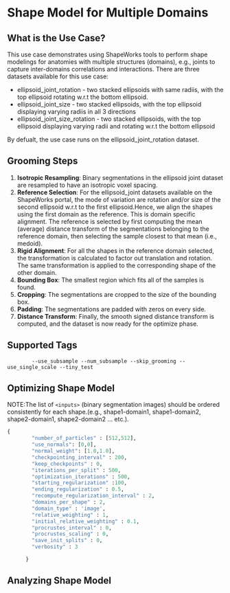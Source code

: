 # Shape Model for Multiple Domains 

## What is the Use Case?

This use case demonstrates using ShapeWorks tools to perform shape modelings for anatomies with multiple structures (domains), e.g., joints to capture inter-domains correlations and interactions.
There are three datasets available for this use case:

* ellipsoid_joint_rotation - two stacked ellipsoids with same radiis, with the top ellipsoid rotating w.r.t the bottom ellipsoid. 
* ellipsoid_joint_size - two stacked ellipsoids, with the top ellipsoid displaying varying radiis in all 3 directions
* ellipsoid_joint_size_rotation - two stacked ellipsoids, with the top ellipsoid displaying varying radii and rotating w.r.t the bottom ellipsoid

By defualt, the use case runs on the ellipsoid_joint_rotation dataset.
 
## Grooming Steps

1. **Isotropic Resampling**: Binary segmentations in the ellipsoid joint dataset are resampled to have an isotropic voxel spacing.
2. **Reference Selection**: 
For the ellipsoid_joint datasets available on the ShapeWorks portal, the mode of variation are rotation and/or size of the second ellipsoid w.r.t to the first ellipsoid.Hence, we align the shapes using the first domain as the reference. This is domain specific alignment. 
The reference is selected by first computing the mean (average) distance transform of the segmentations belonging to the reference domain, then selecting the sample closest to that mean (i.e., medoid).
3. **Rigid Alignment**: For all the shapes in the reference domain selected, the transformation is calculated to factor out translation and rotation. The same transformation is applied to the corresponding shape of the other domain.
4. **Bounding Box**: The smallest region which fits all of the samples is found.
5. **Cropping**: The segmentations are cropped to the size of the bounding box.
6. **Padding**: The segmentations are padded with zeros on every side.
7. **Distance Transform**: Finally, the smooth signed distance transform is computed, and the dataset is now ready for the optimize phase.

## Supported Tags

``` 
        --use_subsample --num_subsample --skip_grooming --use_single_scale --tiny_test
``` 
## Optimizing Shape Model

NOTE:The list of `<inputs>` (binary segmentation images) should be ordered consistently for each shape.(e.g., shape1-domain1, shape1-domain2, shape2-domain1, shape2-domain2 ... etc.).

```python
{
        "number_of_particles" : [512,512],
        "use_normals": [0,0],
        "normal_weight": [1.0,1.0],
        "checkpointing_interval" : 200,
        "keep_checkpoints" : 0,
        "iterations_per_split" : 500,
        "optimization_iterations" : 500,
        "starting_regularization" :100,
        "ending_regularization" : 0.5,
        "recompute_regularization_interval" : 2,
        "domains_per_shape" : 2,
        "domain_type" : 'image',
        "relative_weighting" : 1, 
        "initial_relative_weighting" : 0.1,
        "procrustes_interval" : 0,
        "procrustes_scaling" : 0,
        "save_init_splits" : 0,
        "verbosity" : 3

      }
```

## Analyzing Shape Model


